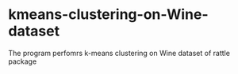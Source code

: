 # kmeans-clustering-on-Wine-dataset
The program perfomrs k-means clustering on Wine dataset of rattle package
